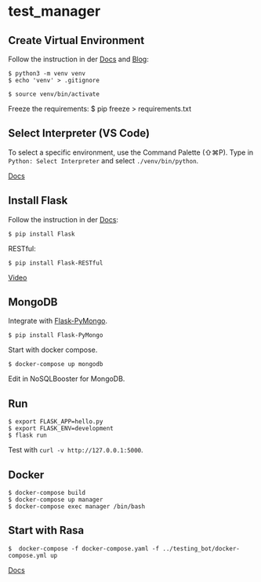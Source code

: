 # test_manager


## Create Virtual Environment

Follow the instruction in der [Docs](https://docs.python.org/3/tutorial/venv.html) and [Blog](https://medium.com/@jtpaasch/the-right-way-to-use-virtual-environments-1bc255a0cba7):

    $ python3 -m venv venv
    $ echo 'venv' > .gitignore

    $ source venv/bin/activate

Freeze the requirements:
    $ pip freeze > requirements.txt

## Select Interpreter (VS Code)

To select a specific environment, use the Command Palette (⇧⌘P).
Type in ```Python: Select Interpreter``` and select ```./venv/bin/python```.

[Docs](https://code.visualstudio.com/docs/python/environments)

## Install Flask

Follow the instruction in der [Docs](http://flask.pocoo.org/):

    $ pip install Flask

RESTful: 

    $ pip install Flask-RESTful

[Video](https://www.youtube.com/watch?v=s_ht4AKnWZg)

##  MongoDB
Integrate with [Flask-PyMongo](https://flask-pymongo.readthedocs.io/en/latest/).

    $ pip install Flask-PyMongo
    
Start with docker compose.

    $ docker-compose up mongodb

Edit in NoSQLBooster for MongoDB.

##  Run

    $ export FLASK_APP=hello.py
    $ export FLASK_ENV=development
    $ flask run

Test with ```curl -v http://127.0.0.1:5000```.

##  Docker 

    $ docker-compose build
    $ docker-compose up manager
    $ docker-compose exec manager /bin/bash

## Start with Rasa 

    $  docker-compose -f docker-compose.yaml -f ../testing_bot/docker-compose.yml up

[Docs](https://docs.docker.com/compose/reference/overview/#specifying-multiple-compose-files)